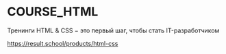 # COURSE_HTML

Тренинги
HTML & CSS − это первый шаг, чтобы стать IT-разработчиком

https://result.school/products/html-css

